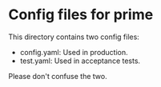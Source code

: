 # Config files for prime


This directory contains two config files: 

*  config.yaml: Used in production.
*  test.yaml: Used in acceptance tests.

Please don't confuse the two.



